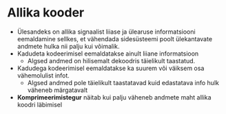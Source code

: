 
# Allika kooder
- Ülesandeks on allika signaalist liiase ja ülearuse informatsiooni eemaldamine sellkes, et vähendada sidesüsteemi poolt ülekantavate andmete hulka nii palju kui võimalik. 
- Kadudeta kodeerimisel eemaldatakse ainult liiane informatsioon
	- Algsed andmed on hilisemalt dekoodris täielikult taastatud.
- Kadudega kodeerimisel eemaldatakse ka suurem või väiksem osa vähemolulist infot. 
	- Algsed andmed pole täielikult taastatavad kuid edastatava info hulk väheneb märgatavalt
- **Komprimeerimistegur** näitab kui palju väheneb andmete maht allika koodri läbimisel